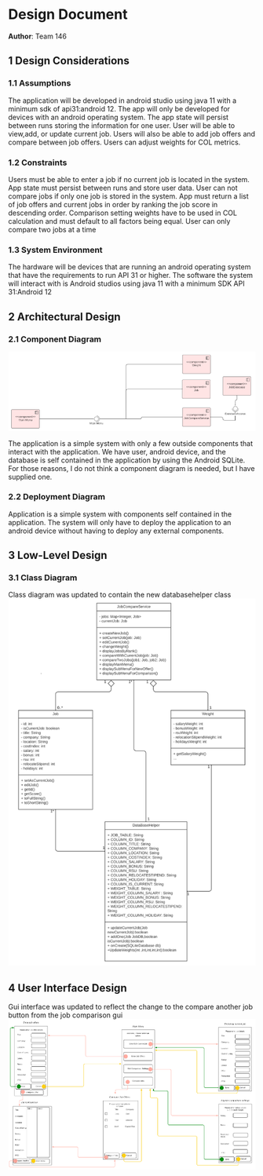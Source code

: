 # Design Document

**Author**: Team 146

## 1 Design Considerations

### 1.1 Assumptions

The application will be developed in android studio using java 11 with a minimum sdk of api31:android 12. The app will only be developed for devices with an android operating system. The app state will persist between runs storing the information for one user. User will be able to view,add, or update current job. Users will also be able to add job offers and compare between job offers. Users can adjust weights for COL metrics. 

### 1.2 Constraints

Users must be able to enter a job if no current job is located in the system. App state must persist between runs and store user data. User can not compare jobs if only one job is stored in the system. App must return a list of job offers and current jobs in order by ranking the job score in descending order.
Comparison setting weights have to be used in COL calculation and must default to all factors being equal. User can only compare two jobs at a time

### 1.3 System Environment

The hardware will be devices that are running an android operating system that have the requirements to run API 31 or higher. The software the system will interact with is Android studios using java 11 with a minimum SDK API 31:Android 12

## 2 Architectural Design

### 2.1 Component Diagram
![Team Design](./images/componentDiagram.png)

The application is a simple system with only a few outside components that interact with the application. We have user, android device, and the database is self contained in the application by
using the Android SQLite. For those reasons, I do not think a component diagram is needed, but I have supplied one.

### 2.2 Deployment Diagram

Application is a simple system with components self contained in the application. The system will only have to deploy the application to an android device without having to deploy any external components.

## 3 Low-Level Design

### 3.1 Class Diagram

Class diagram was updated to contain the new databasehelper class
![Team Design](./images/Version1.2_teamdesign.png)

## 4 User Interface Design

Gui interface was updated to reflect the change to the compare another job button from the job comparison gui
![Team Design](./images/Version1.2_guiInterface.png)
